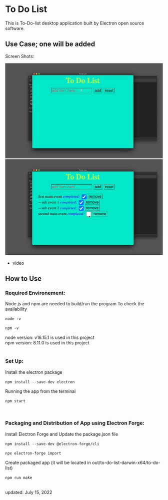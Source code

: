 <h1>To Do List</h1>
This is To-Do-list desktop application built by Electron open source software.

<h2>Use Case; one will be added</h2>
Screen Shots: <br>

![firstImg](img/first.png)
![secondImg](img/second.png)

- video

<h2>How to Use</h2>
<h3>Required Environement:</h3>
Node.js and npm are needed to build/run the program
To check the availability
<pre><code>node -v</code></pre>
<pre><code>npm -v</code></pre>
node version: v16.15.1 is used in this project<br>
npm version: 8.11.0 is used in this project
<br><br>
<h3>Set Up:</h3>
Install the electron package
<pre><code>npm install --save-dev electron</code></pre>
Running the app from the terminal
<pre><code>npm start</code></pre>
<br>
<h3>Packaging and Distribution of App using Electron Forge:</h3>
Install Electron Forge and Update the package.json file
<pre><code>npm install --save-dev @electron-forge/cli</code></pre>
<pre><code>npx electron-forge import</code></pre>
Create packaged app (it will be located in out/to-do-list-darwin-x64/to-do-list)
<pre><code>npm run make</code></pre>
<br>
updated: July 15, 2022